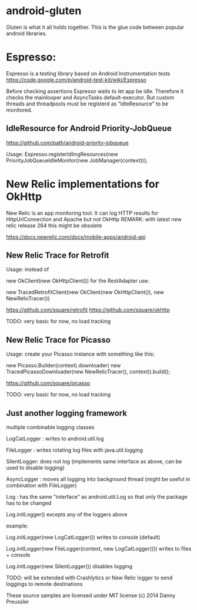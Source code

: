 android-gluten
==============

Gluten is what it all holds together.
This is the glue code between popular android libraries. 

Espresso:
=========
Espresso is a testing library based on Android Instrumentation tests
https://code.google.com/p/android-test-kit/wiki/Espresso

Before checking assertions Espresso waits to let app be idle. Therefore it checks the mainlooper and AsyncTasks default-executor. But custom threads and threadpools must be registerd as "IdleResource" to be monitored.

IdleResource for Android Priority-JobQueue
------------------------------------------------------------------
https://github.com/path/android-priority-jobqueue

Usage:
Espresso.registerIdlingResources(new PriorityJobQueueIdleMonitor(new JobManager(context)));



New Relic implementations for OkHttp
====================================
New Relic is an app monitoring tool. It can log HTTP results for HttpUrlConnection and Apache but not OkHttp
REMARK: with latest new relic release 264 this might be obsolete

https://docs.newrelic.com/docs/mobile-apps/android-api

New Relic Trace for Retrofit
-------------------------------------------

Usage: 
instead of

new OkClient(new OkHttpClient()) 
for the RestAdapter use:

new TracedRetrofitClient(new OkClient(new OkHttpClient()), new NewRelicTracer())



https://github.com/square/retrofit
https://github.com/square/okhttp

TODO: very basic for now, no load tracking

New Relic Trace for Picasso
---------------------------

Usage: 
create your Picasso instance with something like this:

new Picasso.Builder(context).downloader(
	new TracedPicassoDownloader(new NewRelicTracer(), context)).build();



https://github.com/square/picasso

TODO: very basic for now, no load tracking


Just another logging framework
------------------------------
multiple combinable logging classes

LogCatLogger : writes to android.util.log

FileLogger : writes rotating log files with java.util.logging

SilentLogger: does not log (implements same interface as above, can be used to disable logging)

AsyncLogger : moves all logging into background thread (might be useful in combination with FileLogger)

Log : has the same "interface" as android.util.Log so that only the package has to be changed

Log.initLogger() excepts any of the loggers above

example:

Log.initLogger(new LogCatLogger()) writes to console (default)

Log.initLogger(new FileLogger(context, new LogCatLogger(()) writes to files + console

Log.initLogger(new SilentLogger()) disables logging


TODO: will be extended with Crashlytics or New Relic logger to send loggings to remote destinations


These source samples are licensed under MIT license
(c) 2014 Danny Preussler
